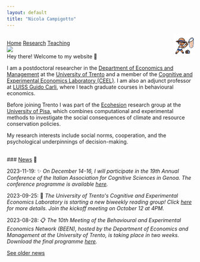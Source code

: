 ```yaml
---
layout: default
title: "Nicola Campigotto"
---
```


<p><img align="right" src="/assets/img/Spr_GS_Bug_Catcher.png"></p>
<br>
<div class="topnav">
  <a class="active" href="./index">Home</a>
  <a href="./research">Research</a>
  <a href="./teaching">Teaching</a>
</div>

 <img class="profile-picture" src="https://cdn.jsdelivr.net/gh/ncampigotto/ncampigotto.github.io/assets/img/profile.png">

<br>
Hey there! Welcome to my website 👋

I am a postdoctoral researcher in the [Department of Economics and Management](https://www.economia.unitn.it/en) at the [University of Trento](https://www.unitn.it/en) and a member of the [Cognitive and Experimental Economics Laboratory (CEEL)](https://www-ceel.economia.unitn.it). I am also an adjunct professor at [LUISS Guido Carli](https://www.luiss.it/), where I teach graduate courses in behavioural economics.

Before joining Trento I was part of the [Ecohesion](https://ecoesione.ec.unipi.it) research group at the [University of Pisa](https://www.unipi.it/index.php/english), which combines computational and experimental methods to investigate the social consequences of climate and resource conservation policies.

My research interests include social norms, cooperation, and the psychological underpinnings of decision-making.


<br>
### <u>News</u> 📆

2023-11-19: ✨ *On December 14-16, I will participate in the 19th Annual Conference of the Italian Association for Cognitive Sciences in Genoa. The conference programme is available [here](https://aisc2023.unige.it/speakers_programme).*

2023-09-25: 💬 *The University of Trento's Cognitive and Experimental Economics Laboratory is starting a new biweekly reading group! Click [here](https://github.com/CEEL-UNITN/BEEcon) for more details. Join the kickoff meeting on October 12 at 4PM.*

2023-08-28: 📋 *The 10th Meeting of the Behavioural and Experimental Economics Network (BEEN), hosted by the Department of Economics and Management at the University of Trento, is taking place in two weeks. Download the final programme [here](https://drive.google.com/file/d/152V1cd3OYI3MYfteI9TrgQj3xE21hCVT/preview).*

[See older news](./news)